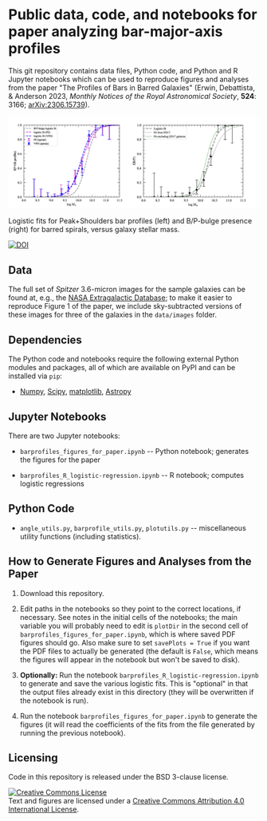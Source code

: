 # Public data, code, and notebooks for paper analyzing bar-major-axis profiles

This git repository contains data files, Python code, and Python and R 
Jupyter notebooks which can be used to reproduce figures and analyses
from the paper "The Profiles of Bars in Barred Galaxies" (Erwin,
Debattista, & Anderson 2023, *Monthly Notices of the Royal Astronomical
Society*, **524**: 3166; [arXiv:2306.15739](https://arxiv.org/abs/2306.15739)).


![Trends](./composite_fig_for_github_logistic-fits.png)

Logistic fits for Peak+Shoulders bar profiles (left) and B/P-bulge presence (right)
for barred spirals, versus galaxy stellar mass.

<!-- [![DOI](https://zenodo.org/badge/86151029.svg)](https://zenodo.org/badge/latestdoi/86151029) -->
[![DOI](https://zenodo.org/badge/579425923.svg)](https://zenodo.org/badge/latestdoi/579425923)



## Data

The full set of *Spitzer* 3.6-micron images for the sample galaxies can be found
at, e.g., the [NASA Extragalactic Database](https://ned.ipac.caltech.edu); to
make it easier to reproduce Figure 1 of the paper, we include sky-subtracted
versions of these images for three of the galaxies in the `data/images` folder.


## Dependencies

The Python code and notebooks require the following external Python modules and packages,
all of which are available on PyPI and can be installed via `pip`:

   * [Numpy](https://www.numpy.org), [Scipy](https://www.scipy.org), 
   [matplotlib](https://matplotlib.org), [Astropy](https://www.astropy.org)


## Jupyter Notebooks

There are two Jupyter notebooks:

   * `barprofiles_figures_for_paper.ipynb` -- Python notebook; generates the figures for 
   the paper

   * `barprofiles_R_logistic-regression.ipynb` -- R notebook; computes logistic
   regressions



## Python Code

   * `angle_utils.py`, `barprofile_utils.py`, `plotutils.py` -- miscellaneous utility functions
   (including statistics).
   
<!-- 
   * `sample_defs.py` -- definitions of various subsamples of S4G galaxies, in the
   form of integer lists of index values (slices, more or less). **[FIXME]**
   
   * `fitting_barsizes.py` -- code to assist with the fits in the Jupyter notebook
   `barsize_fits.ipynb`. **[FIXME]**

   * `make_fit_tables.py` -- code to generate LaTeX tables for the paper **[FIXME]**
 -->


## How to Generate Figures and Analyses from the Paper

1. Download this repository.

2. Edit paths in the notebooks so they point to the correct locations, if necessary.
See notes in the initial cells of the notebooks; the main variable you will probably
need to edit is `plotDir` in the second cell of `barprofiles_figures_for_paper.ipynb`,
which is where saved PDF figures should go. Also make sure to set `savePlots = True`
if you want the PDF files to actually be generated (the default is `False`, which
means the figures will appear in the notebook but won't be saved to disk).

3. **Optionally:** Run the notebook
`barprofiles_R_logistic-regression.ipynb` to generate and save the
various logistic fits. This is "optional" in that the output files
already exist in this directory (they will be overwritten if the
notebook is run).

4. Run the notebook `barprofiles_figures_for_paper.ipynb` to generate the figures
(it will read the coefficients of the fits from the file generated by running the
previous notebook).


## Licensing

Code in this repository is released under the BSD 3-clause license.

<a rel="license" href="http://creativecommons.org/licenses/by/4.0/">
<img alt="Creative Commons License" style="border-width:0" 
src="https://i.creativecommons.org/l/by/4.0/88x31.png" /></a><br />
Text and figures are licensed under a <a rel="license" href="http://creativecommons.org/licenses/by/4.0/">Creative Commons Attribution 4.0 International License</a>.
